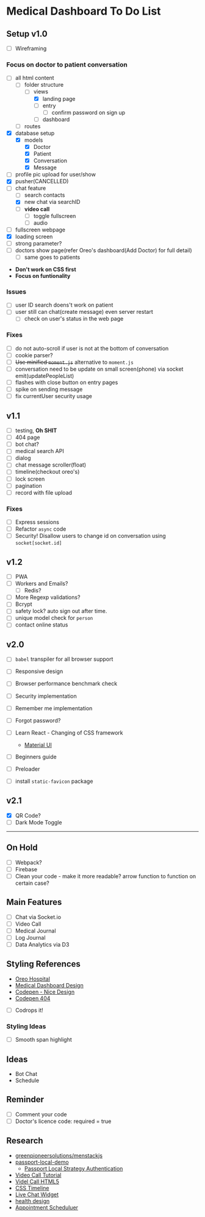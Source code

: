 # Medical Dashboard To Do List

## Setup v1.0

- [ ] Wireframing

### Focus on doctor to patient conversation

- [ ] all html content
  - [ ] folder structure
    - [ ] views
      - [x] landing page
      - [ ] entry
        - [ ] confirm password on sign up
      - [ ] dashboard
  - [ ] routes

- [x] database setup
  - [x] models
    - [x] Doctor
    - [x] Patient
    - [x] Conversation
    - [x] Message

- [ ] profile pic upload for user/show
- [X] pusher(CANCELLED)
- [ ] chat feature
  - [ ] search contacts
  - [x] new chat via searchID
  - [ ] **video call**
    - [ ] toggle fullscreen
    - [ ] audio

- [ ] fullscreen webpage
- [x] loading screen
- [ ] strong parameter?
- [ ] doctors show page(refer Oreo's dashboard(Add Doctor) for full detail)
  - [ ] same goes to patients

- **Don't work on CSS first**
- **Focus on funtionality**

### Issues

- [ ] user ID search doens't work on patient
- [ ] user still can chat(create message) even server restart
  - [ ] check on user's status in the web page

### Fixes

- [ ] do not auto-scroll if user is not at the bottom of conversation
- [ ] cookie parser?
- [ ] ~~Use minified `moment.js`~~ alternative to `moment.js`
- [ ] conversation need to be update on small screen(phone) via socket emit(updatePeopleList)
- [ ] flashes with close button on entry pages
- [ ] spike on sending message
- [ ] fix currentUser security usage

## v1.1

- [ ] testing, **Oh SHIT**
- [ ] 404 page
- [ ] bot chat?
- [ ] medical search API
- [ ] dialog
- [ ] chat message scroller(float)
- [ ] timeline(checkout oreo's)
- [ ] lock screen
- [ ] pagination
- [ ] record with file upload

### Fixes

- [ ] Express sessions
- [ ] Refactor `async` code
- [ ] Security! Disallow users to change id on conversation using `socket[socket.id]`

## v1.2

- [ ] PWA
- [ ] Workers and Emails?
  - [ ] Redis?
- [ ] More Regexp validations?
- [ ] Bcrypt
- [ ] safety lock? auto sign out after time.
- [ ] unique model check for `person`
- [ ] contact online status

## v2.0

- [ ] `babel` transpiler for all browser support
- [ ] Responsive design
- [ ] Browser performance benchmark check
- [ ] Security implementation
- [ ] Remember me implementation
- [ ] Forgot password?

- [ ] Learn React - Changing of CSS framework
  - [Material UI](https://material-ui.com/)
- [ ] Beginners guide
- [ ] Preloader
- [ ] install `static-favicon` package

## v2.1

- [X] QR Code?
- [ ] Dark Mode Toggle

---

## On Hold

- [ ] Webpack?
- [ ] Firebase
- [ ] Clean your code - make it more readable? arrow function to function on certain case?

## Main Features

- [ ] Chat via Socket.io
- [ ] Video Call
- [ ] Medical Journal
- [ ] Log Journal
- [ ] Data Analytics via D3

## Styling References

- [Oreo Hospital](https://thememakker.com/templates/oreo/hospital/angular/dashboard)
- [Medical Dashboard Design](https://www.behance.net/gallery/15407565/Medical-Dashboard-Design)
- [Codepen - Nice Design](https://codepen.io/jlalovi/pen/bIyAr)
- [Codepen 404](https://codepen.io/koenigsegg1/pen/VawWov)
- [ ] Codrops it!

### Styling Ideas

- [ ] Smooth span highlight

## Ideas

- Bot Chat
- Schedule

## Reminder

- [ ] Comment your code
- [ ] Doctor's licence code: required = true

## Research

- [greenpioneersolutions/menstackjs](https://github.com/greenpioneersolutions/menstackjs)
- [passport-local-demo](https://github.com/caasjj/passport-local-demo/blob/master/app.js)
  - [Passport Local Strategy Authentication](http://walidhosseini.com/journal/2014/10/18/passport-local-strategy-auth.html)
- [Video Call Tutorial](https://www.youtube.com/watch?v=nG7OhBnfefE&t=1166s)
- [Videl Call HTML5](https://www.html5rocks.com/en/tutorials/getusermedia/intro/)
- [CSS Timeline](https://freefrontend.com/css-timelines/)
- [Live Chat Widget](https://pusher.com/tutorials/chat-widget-javascript)
- [health design](http://healthdesignchallenge.com/#showcase)
- [Appointment Scheduluer](https://cosmicjs.com/apps/appointment-scheduler)




